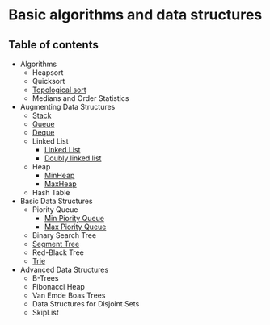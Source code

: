 # Basic algorithms and data structures

## Table of contents

+ Algorithms
  * Heapsort
  * Quicksort
  * [Topological sort](https://github.com/aapodolskiy/algorithms/tree/master/Algorithms/topologicalSort.go)
  * Medians and Order Statistics
+ Augmenting Data Structures
  * [Stack](https://github.com/aapodolskiy/algorithms/tree/master/DataStructures/Stack/MyStack.go)
  * [Queue](https://github.com/aapodolskiy/algorithms/tree/master/DataStructures/Queue/MyStack.go)
  * [Deque](https://github.com/aapodolskiy/algorithms/tree/master/DataStructures/Deque/Deque.go)
  * Linked List
    - [Linked List](https://github.com/aapodolskiy/algorithms/tree/master/DataStructures/LinkedList/MyLinkedList.go)
    - [Doubly linked list](https://github.com/aapodolskiy/algorithms/tree/master/DataStructures/LinkedList/MyDoublyLinkedList.go)
  * Heap
    - [MinHeap](https://github.com/aapodolskiy/algorithms/tree/master/DataStructures/Heap/MyMinHeap.go)
    - [MaxHeap](https://github.com/aapodolskiy/algorithms/tree/master/DataStructures/Heap/MyMaxHeap.go)
  * Hash Table
+ Basic Data Structures
  * Piority Queue
    - [Min Piority Queue](https://github.com/aapodolskiy/algorithms/tree/master/DataStructures/PriorityQueue/MyMinPriorityQueue.go)
    - [Max Piority Queue](https://github.com/aapodolskiy/algorithms/tree/master/DataStructures/PriorityQueue/MyMaxPriorityQueue.go)
  * Binary Search Tree
  * [Segment Tree](https://github.com/aapodolskiy/algorithms/tree/master/DataStructures/SegmentTree)
  * Red-Black Tree
  * [Trie](https://github.com/aapodolskiy/algorithms/tree/master/DataStructures/Trie/Trie.go)
+ Advanced Data Structures
  * B-Trees
  * Fibonacci Heap
  * Van Emde Boas Trees
  * Data Structures for Disjoint Sets
  * SkipList
